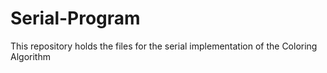 # Serial-Program
This repository holds the files for the serial implementation of the Coloring Algorithm 
